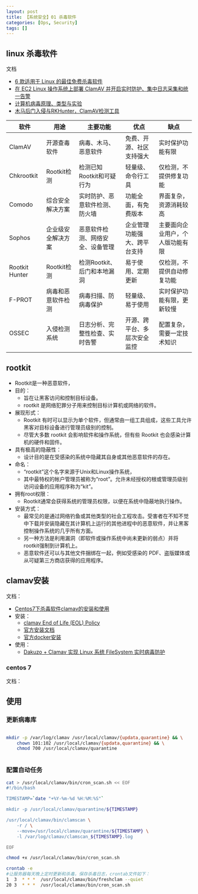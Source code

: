 ```yaml
---
layout: post
title: 【系统安全】01 杀毒软件
categories: [Ops, Security]
tags: []
---
```


## linux 杀毒软件

文档
- [6 款适用于 Linux 的最佳免费杀毒软件](https://zhuanlan.zhihu.com/p/514221945)
- [在 EC2 Linux 操作系统上部署 ClamAV 并开启实时防护、集中日志采集和统一告警](https://aws.amazon.com/cn/blogs/china/deploy-clamav-on-ec2-with-realtime-scan-and-centralized-alarm/)
- [计算机病毒原理、类型与实验](https://blog.csdn.net/qq_39428589/article/details/134427770)
- [木马后门入侵与RKHunter，ClamAV检测工具](https://www.cnblogs.com/liujianxin/p/12599908.html)


| 软件           | 用途                     | 主要功能                       | 优点                        | 缺点                        |
|----------------|-------------------------|------------------------------|-----------------------------|----------------------------|
| ClamAV         | 开源查毒软件              | 病毒、木马、恶意软件            | 免费、开源、社区支持强大        | 实时保护功能有限              |
| Chkrootkit     | Rootkit检测              | 检测已知Rootkit和可疑行为       | 轻量级、命令行工具             | 仅检测，不提供修复功能         |
| Comodo         | 综合安全解决方案           | 实时防护、恶意软件检测、防火墙    | 功能全面，有免费版本           | 界面复杂，资源消耗较高         |
| Sophos         | 企业级安全解决方案         | 恶意软件检测、网络安全、设备管理   | 企业管理功能强大、跨平台支持    | 主要面向企业用户，个人版功能有限 |
| Rootkit Hunter | Rootkit检测              | 检测Rootkit、后门和本地漏洞      | 易于使用、定期更新            | 仅检测，不提供自动修复功能      |
| F-PROT         | 病毒和恶意软件检测         | 病毒扫描、防病毒保护             | 轻量级、易于使用              | 实时保护功能有限，更新较慢      |
| OSSEC          | 入侵检测系统              | 日志分析、完整性检查、实时告警     | 开源、跨平台、多层次安全监控    | 配置复杂，需要一定技术知识      |


## rootkit

- Rootkit是一种恶意软件，
- 目的：
  - 旨在让黑客访问和控制目标设备。
  - rootkit 是网络犯罪分子用来控制目标计算机或网络的软件。
- 展现形式：
  - Rootkit 有时可以显示为单个软件，但通常由一组工具组成，这些工具允许黑客对目标设备进行管理员级别的控制。
  - 尽管大多数 rootkit 会影响软件和操作系统，但有些 Rootkit 也会感染计算机的硬件和固件。
- 具有极高的隐蔽性：
  - 设计目的是在受感染的系统中隐藏其自身或其他恶意软件的存在。
- 命名：
  - “rootkit”这个名字来源于Unix和Linux操作系统，
  - 其中最特权的帐户管理员被称为“root”。允许未经授权的根或管理员级别访问设备的应用程序称为“kit”。
- 拥有root权限：
  - Rootkit通常会获得系统的管理员权限，以便在系统中隐蔽地执行操作。
- 安装方式：
  - 最常见的是通过网络钓鱼或其他类型的社会工程攻击。受害者在不知不觉中下载并安装隐藏在其计算机上运行的其他进程中的恶意软件，并让黑客控制操作系统的几乎所有方面。
  - 另一种方法是利用漏洞（即软件或操作系统中尚未更新的弱点）并将rootkit强制到计算机上。
  - 恶意软件还可以与其他文件捆绑在一起，例如受感染的 PDF、盗版媒体或从可疑第三方商店获得的应用程序。

## clamav安装

文档：
- [Centos7下杀毒软件clamav的安装和使用](https://www.cnblogs.com/ghl1024/p/9018212.html)
- 安装：
  - [clamav End of Life (EOL) Policy](https://docs.clamav.net/faq/faq-eol.html)
  - [官方安装文档](https://docs.clamav.net/manual/Installing/Installing-from-source-Unix.html)
  - [官方docker安装](https://docs.clamav.net/manual/Installing/Docker.html#building-the-clamav-image)
- 使用：
  - [Dakuzo + Clamav 实现 Linux 系统 FileSystem 实时病毒防护](https://blog.sinzy.net/@pcman/entry/7117)

### centos 7

文档：

## 使用

### 更新病毒库

```bash

mkdir -p /var/log/clamav /usr/local/clamav/{updata,quarantine} && \
    chown 101:102 /usr/local/clamav/{updata,quarantine} && \
    chmod 700 /usr/local/clamav/quarantine



```

### 配置自动任务

```bash
cat > /usr/local/clamav/bin/cron_scan.sh << EOF
#!/bin/bash

TIMESTAMP=`date "+%Y-%m-%d %H:%M:%S"`

mkdir -p /usr/local/clamav/quarantine/${TIMESTAMP}

/usr/local/clamav/bin/clamscan \
    -r / \
    --move=/usr/local/clamav/quarantine/${TIMESTAMP} \
    -l /var/log/clamav/clamscan_${TIMESTAMP}.log

EOF

chmod +x /usr/local/clamav/bin/cron_scan.sh

crontab -e
#让服务器每天晚上定时更新和杀毒，保存杀毒日志，crontab文件如下：
1  3  * * *  /usr/local/clamav/bin/freshclam --quiet
20 3  * * *  /usr/local/clamav/bin/cron_scan.sh
```

